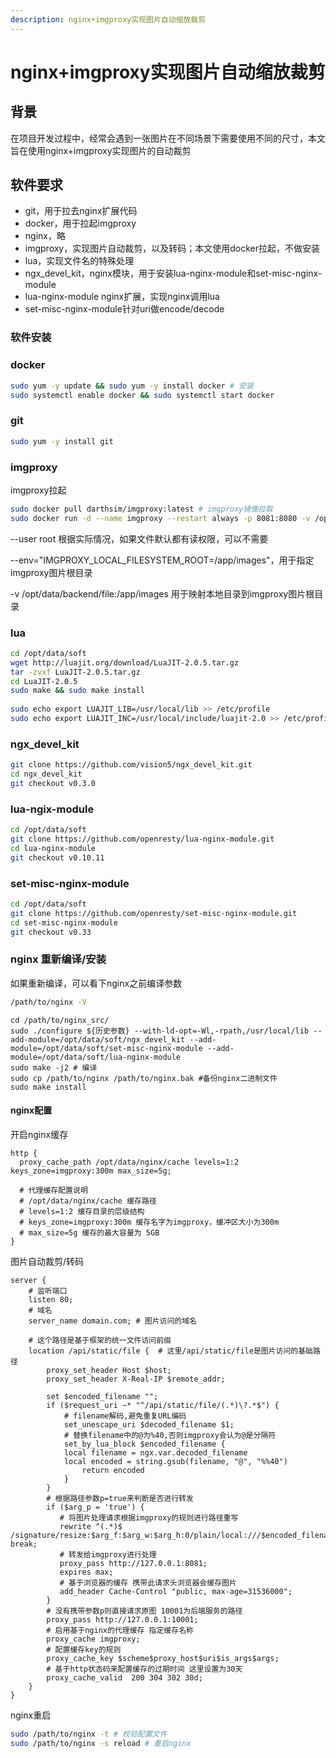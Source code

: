 ```yaml
---
description: nginx+imgproxy实现图片自动缩放裁剪
---
```


# nginx+imgproxy实现图片自动缩放裁剪

## 背景

在项目开发过程中，经常会遇到一张图片在不同场景下需要使用不同的尺寸，本文旨在使用nginx+imgproxy实现图片的自动裁剪

## 软件要求

* git，用于拉去nginx扩展代码
* docker，用于拉起imgproxy
* nginx，略
* imgproxy，实现图片自动裁剪，以及转码；本文使用docker拉起，不做安装
* lua，实现文件名的特殊处理
* ngx\_devel\_kit，nginx模块，用于安装lua-nginx-module和set-misc-nginx-module
* lua-nginx-module nginx扩展，实现nginx调用lua
* set-misc-nginx-module针对uri做encode/decode

### 软件安装

### docker

```bash
sudo yum -y update && sudo yum -y install docker # 安装
sudo systemctl enable docker && sudo systemctl start docker
```

### git

```bash
sudo yum -y install git
```

### imgproxy

imgproxy拉起

```bash
sudo docker pull darthsim/imgproxy:latest # imgproxy镜像拉取
sudo docker run -d --name imgproxy --restart always -p 8081:8080 -v /opt/data/backend/file:/app/images --env="IMGPROXY_LOCAL_FILESYSTEM_ROOT=/app/images" --user root --privileged darthsim/imgproxy
```

\--user root 根据实际情况，如果文件默认都有读权限，可以不需要

\--env="IMGPROXY\_LOCAL\_FILESYSTEM\_ROOT=/app/images"，用于指定imgproxy图片根目录

\-v /opt/data/backend/file:/app/images 用于映射本地目录到imgproxy图片根目录

### lua

```bash
cd /opt/data/soft
wget http://luajit.org/download/LuaJIT-2.0.5.tar.gz
tar -zvxf LuaJIT-2.0.5.tar.gz
cd LuaJIT-2.0.5
sudo make && sudo make install
  
sudo echo export LUAJIT_LIB=/usr/local/lib >> /etc/profile
sudo echo export LUAJIT_INC=/usr/local/include/luajit-2.0 >> /etc/profile  
```

### ngx\_devel\_kit

```bash
git clone https://github.com/vision5/ngx_devel_kit.git
cd ngx_devel_kit
git checkout v0.3.0
```

### lua-ngix-module

```bash
cd /opt/data/soft
git clone https://github.com/openresty/lua-nginx-module.git
cd lua-nginx-module
git checkout v0.10.11
```

### set-misc-nginx-module

```bash
cd /opt/data/soft
git clone https://github.com/openresty/set-misc-nginx-module.git
cd set-misc-nginx-module
git checkout v0.33
```

### nginx 重新编译/安装

如果重新编译，可以看下nginx之前编译参数

```bash
/path/to/nginx -V
```

```
cd /path/to/nginx_src/
sudo ./configure ${历史参数} --with-ld-opt=-Wl,-rpath,/usr/local/lib --add-module=/opt/data/soft/ngx_devel_kit --add-module=/opt/data/soft/set-misc-nginx-module --add-module=/opt/data/soft/lua-nginx-module
sudo make -j2 # 编译
sudo cp /path/to/nginx /path/to/nginx.bak #备份nginx二进制文件
sudo make install
```

#### nginx配置

开启nginx缓存

```
http {
  proxy_cache_path /opt/data/nginx/cache levels=1:2 keys_zone=imgproxy:300m max_size=5g;
 
  # 代理缓存配置说明
  # /opt/data/nginx/cache 缓存路径
  # levels=1:2 缓存目录的层级结构
  # keys_zone=imgproxy:300m 缓存名字为imgproxy，缓冲区大小为300m
  # max_size=5g 缓存的最大容量为 5GB
}
```

图片自动裁剪/转码

```
server {
    # 监听端口
    listen 80;
    # 域名
    server_name domain.com; # 图片访问的域名
 
    # 这个路径是基于框架的统一文件访问前缀
    location /api/static/file {  # 这里/api/static/file是图片访问的基础路径
        proxy_set_header Host $host;
        proxy_set_header X-Real-IP $remote_addr;  
               
        set $encoded_filename "";
        if ($request_uri ~* "^/api/static/file/(.*)\?.*$") {
            # filename解码,避免重复URL编码
            set_unescape_uri $decoded_filename $1;
            # 替换filename中的@为%40,否则imgproxy会认为@是分隔符
            set_by_lua_block $encoded_filename {
            local filename = ngx.var.decoded_filename
            local encoded = string.gsub(filename, "@", "%%40")
                return encoded
            }
        }        
        # 根据路径参数p=true来判断是否进行转发
        if ($arg_p = 'true') {
           # 将图片处理请求根据imgproxy的规则进行路径重写
           rewrite ^(.*)$ /signature/resize:$arg_f:$arg_w:$arg_h:0/plain/local:///$encoded_filename@$arg_t break;
           # 转发给imgproxy进行处理
           proxy_pass http://127.0.0.1:8081;
           expires max;
           # 基于浏览器的缓存 携带此请求头浏览器会缓存图片
           add_header Cache-Control "public, max-age=31536000";
        }
        # 没有携带参数p则直接请求原图 10001为后端服务的路径
        proxy_pass http://127.0.0.1:10001;
        # 启用基于nginx的代理缓存 指定缓存名称
        proxy_cache imgproxy;
        # 配置缓存key的规则
        proxy_cache_key $scheme$proxy_host$uri$is_args$args;
        # 基于http状态码来配置缓存的过期时间 这里设置为30天
        proxy_cache_valid  200 304 302 30d;
    }
}
```

nginx重启

```bash
sudo /path/to/nginx -t # 校验配置文件
sudo /path/to/nginx -s reload # 重启nginx
```

